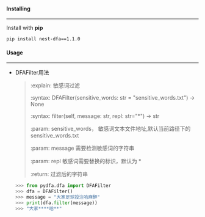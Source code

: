 #### Installing

-----

Install with **pip**

```shell
pip install nest-dfa==1.1.0
```


#### Usage

------

- DFAFilter用法

  > :explain: 敏感词过滤
  >
  > :syntax: DFAFilter(sensitive_words: str = "sensitive_words.txt") -> None
  >
  > :syntax: filter(self, message: str, repl: str="*") -> str
  >
  > :param: sensitive_words， 敏感词文本文件地址,默认当前路径下的sensitive_words.txt
  >
  > :param: message  需要检测敏感词的字符串
  >
  > :param: repl  敏感词需要替换的标识，默认为 *
  >
  > :return: 过滤后的字符串
  
  ```python
  >>> from pydfa.dfa import DFAFilter
  >>> dfa = DFAFilter()
  >>> message = "大家足球投注哈麻醉"
  >>> print(dfa.filter(message))
  >>> "大家****哈**"
  ```


